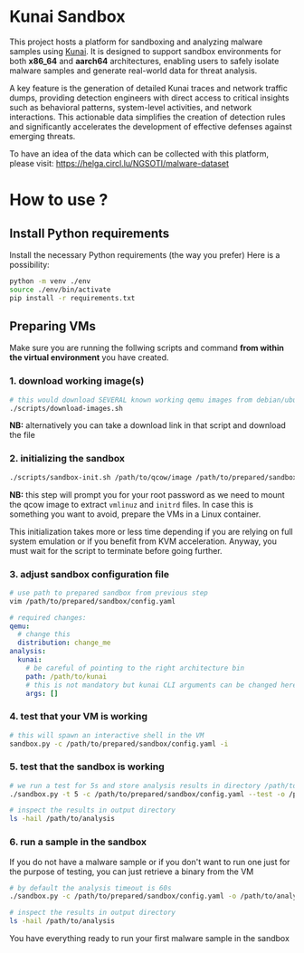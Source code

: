 # Kunai Sandbox

This project hosts a platform for sandboxing and analyzing malware samples using [Kunai](https://github.com/kunai-project/kunai). It is designed to support sandbox environments for both **x86_64** and **aarch64** architectures, enabling users to safely isolate malware samples and generate real-world data for threat analysis.

A key feature is the generation of detailed Kunai traces and network traffic dumps, providing detection engineers with direct access to critical insights such as behavioral patterns, system-level activities, and network interactions. This actionable data simplifies the creation of detection rules and significantly accelerates the development of effective defenses against emerging threats.

To have an idea of the data which can be collected with this platform, please visit: https://helga.circl.lu/NGSOTI/malware-dataset

# How to use ?

## Install Python requirements

Install the necessary Python requirements (the way you prefer)
Here is a possibility:

```bash
python -m venv ./env
source ./env/bin/activate
pip install -r requirements.txt
```

## Preparing VMs

Make sure you are running the follwing scripts and command **from within
the virtual environment** you have created.

### 1. download working image(s)

```bash
# this would download SEVERAL known working qemu images from debian/ubuntu repositories
./scripts/download-images.sh
```
**NB:** alternatively you can take a download link in that script and download the file

### 2. initializing the sandbox 

```bash
./scripts/sandbox-init.sh /path/to/qcow/image /path/to/prepared/sandbox
```

**NB:** this step will prompt you for your root password as we need to mount the qcow image to extract `vmlinuz` and `initrd` files.
In case this is something you want to avoid, prepare the VMs in a Linux container.

This initialization takes more or less time depending if you are relying on full system emulation or if you benefit from KVM acceleration.
Anyway, you must wait for the script to terminate before going further.

### 3. adjust sandbox configuration file

```bash
# use path to prepared sandbox from previous step
vim /path/to/prepared/sandbox/config.yaml
```

```yaml
# required changes:
qemu:
  # change this
  distribution: change_me
analysis:
  kunai:
    # be careful of pointing to the right architecture bin
    path: /path/to/kunai
    # this is not mandatory but kunai CLI arguments can be changed here
    args: []
```

### 4. test that your VM is working

```bash
# this will spawn an interactive shell in the VM
sandbox.py -c /path/to/prepared/sandbox/config.yaml -i
```

### 5. test that the sandbox is working

```bash
# we run a test for 5s and store analysis results in directory /path/to/analysis
./sandbox.py -t 5 -c /path/to/prepared/sandbox/config.yaml --test -o /path/to/analysis

# inspect the results in output directory
ls -hail /path/to/analysis
```

### 6. run a sample in the sandbox

If you do not have a malware sample or if you don't want to run one just
for the purpose of testing, you can just retrieve a binary from the VM

```bash
# by default the analysis timeout is 60s
./sandbox.py -c /path/to/prepared/sandbox/config.yaml -o /path/to/analysis -- /path/to/sample --some=sample --args

# inspect the results in output directory
ls -hail /path/to/analysis
```

You have everything ready to run your first malware sample in the sandbox






